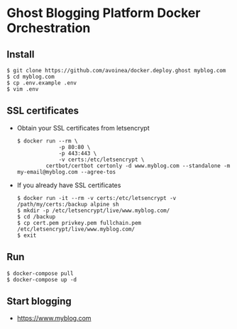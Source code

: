 # Ghost Blogging Platform Docker Orchestration

## Install

    $ git clone https://github.com/avoinea/docker.deploy.ghost myblog.com
    $ cd myblog.com
    $ cp .env.example .env
    $ vim .env

## SSL certificates

* Obtain your SSL certificates from letsencrypt

      $ docker run --rm \
                   -p 80:80 \
                   -p 443:443 \
                   -v certs:/etc/letsencrypt \
               certbot/certbot certonly -d www.myblog.com --standalone -m my-email@myblog.com --agree-tos

* If you already have SSL certificates

      $ docker run -it --rm -v certs:/etc/letsencrypt -v /path/my/certs:/backup alpine sh
      $ mkdir -p /etc/letsencrypt/live/www.myblog.com/
      $ cd /backup
      $ cp cert.pem privkey.pem fullchain.pem /etc/letsencrypt/live/www.myblog.com/
      $ exit

## Run

    $ docker-compose pull
    $ docker-compose up -d

## Start blogging

* https://www.myblog.com
